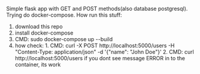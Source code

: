 Simple flask app with GET and POST methods(also database postgresql).
Trying do docker-compose.
How run this stuff:
  1. download this repo
  2. install docker-compose
  3. CMD: sudo docker-compose up --build
  4. how check: 1. CMD: curl -X POST http://localhost:5000/users -H "Content-Type: application/json" -d '{"name": "John Doe"}'
                2. CMD: curl http://localhost:5000/users
if you dont see message ERROR in to the container, its work
